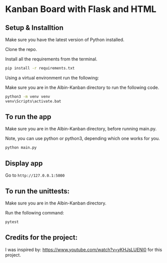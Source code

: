 # Kanban Board with Flask and HTML

## Setup & Installtion

Make sure you have the latest version of Python installed.

Clone the repo. 

Install all the requirements from the terminal. 


```bash
pip install -r requirements.txt
```

Using a virtual environment run the following: 

Make sure you are in the Albin-Kanban directory to run the following code. 

```bash
python3 -m venv venv
venv\Scripts\activate.bat
```

## To run the app

Make sure you are in the Albin-Kanban directory, before running main.py. 

Note, you can use python or python3, depending which one works for you. 

```bash
python main.py
```

## Display app

Go to `http://127.0.0.1:5000`

## To run the unittests:

Make sure you are in the Albin-Kanban directory. 

Run the following command:

```bash
pytest
```



## Credits for the project:

I was inspired by: https://www.youtube.com/watch?v=yKHJsLUENl0 for this project. 
